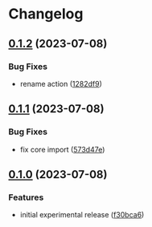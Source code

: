 # Changelog

## [0.1.2](https://github.com/browser-actions/release-chrome-extension/compare/release-chrome-addon-v0.1.1...release-chrome-addon-v0.1.2) (2023-07-08)

### Bug Fixes

* rename action ([1282df9](https://github.com/browser-actions/release-chrome-extension/commit/1282df9f395f59366d123a056d9b5a69a5cb43b5))

## [0.1.1](https://github.com/browser-actions/publish-chrome-extension/compare/publish-chrome-addon-v0.1.0...publish-chrome-addon-v0.1.1) (2023-07-08)


### Bug Fixes

* fix core import ([573d47e](https://github.com/browser-actions/publish-chrome-extension/commit/573d47e490006af5133200167a708e17816360ab))

## [0.1.0](https://github.com/browser-actions/publish-chrome-extension/compare/publish-chrome-addon-v0.0.1...publish-chrome-addon-v0.1.0) (2023-07-08)


### Features

* initial experimental release ([f30bca6](https://github.com/browser-actions/publish-chrome-extension/commit/f30bca6509400b9d2eac50e9b739b2c0883da8ec))
